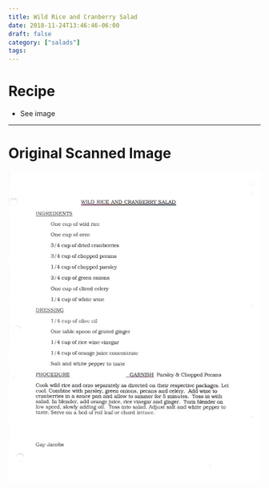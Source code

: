 ```yaml
---
title: Wild Rice and Cranberry Salad
date: 2018-11-24T13:46:46-06:00
draft: false
category: ["salads"]
tags:
---
```


# Recipe

- See image

-----

# Original Scanned Image

![](/salads/wild-rice-and-cranberry-salad.png)